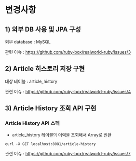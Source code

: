 # 변경사항

## 1) 외부 DB 사용 및 JPA 구성
외부 database : MySQL

관련 이슈 : https://github.com/ruby-box/realworld-ruby/issues/3

## 2) Article 히스토리 저장 구현
대상 테이블 : article_history

관련 이슈 : https://github.com/ruby-box/realworld-ruby/issues/4

## 3) Article History 조회 API 구현
### Article History API 스펙
- article_history 테이블의 이력을 조회해서 Array로 반환
```
curl -X GET localhost:8081/article-history
```
관련 이슈 : https://github.com/ruby-box/realworld-ruby/issues/7